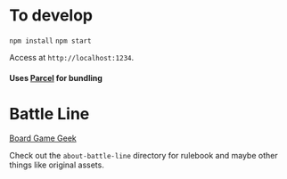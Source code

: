 # To develop

`npm install`
`npm start`

Access at `http://localhost:1234`.

#### Uses [Parcel](https://parceljs.org/) for bundling

# Battle Line

[Board Game Geek](https://boardgamegeek.com/boardgame/760/battle-line)

Check out the `about-battle-line` directory for rulebook and maybe other things like original assets.